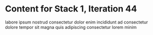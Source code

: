 # Content for Stack 1, Iteration 44
labore ipsum nostrud consectetur dolor enim incididunt ad consectetur dolore tempor sit magna quis adipiscing consectetur lorem minim 
